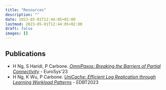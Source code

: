 ```yaml
---
title: "Resources"
description: ""
date: 2023-05-01T12:44:05+02:00
lastmod: 2023-05-01T12:44:05+02:00
draft: false
images: []
---
```


## Publications
- H Ng, S Haridi, P Carbone. [_OmniPaxos: Breaking the Barriers of Partial Connectivity_](https://dl.acm.org/doi/pdf/10.1145/3552326.3587441) - EuroSys'23
- H Ng, K Wu, P Carbone. [_UniCache: Efficient Log Replication through Learning Workload Patterns_](https://openproceedings.org/2023/conf/edbt/3-paper-117.pdf) - EDBT2023
